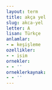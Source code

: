 ```yaml
---
layout: term
title: akça yel
slug: akca-yel
letter: A
lisan: Türkçe
anlamlar:
- ► keşişleme
ozellikler:
- - isim
ornekler:
- - ''
orneklerkaynak:
- - ''
---
```

